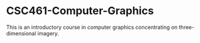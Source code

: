 # CSC461-Computer-Graphics
This is an introductory course in computer graphics concentrating on three-dimensional imagery.
